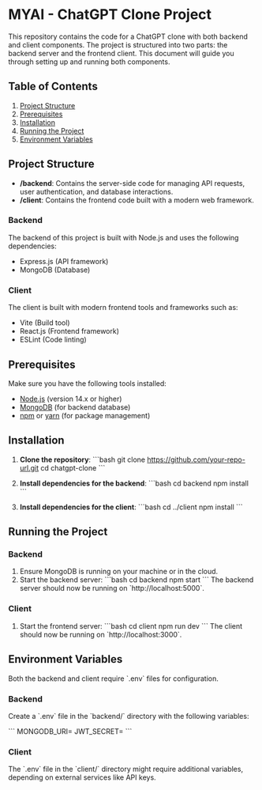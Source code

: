 # MYAI - ChatGPT Clone Project

This repository contains the code for a ChatGPT clone with both backend and client components. The project is structured into two parts: the backend server and the frontend client. This document will guide you through setting up and running both components.

## Table of Contents
1. [Project Structure](#project-structure)
2. [Prerequisites](#prerequisites)
3. [Installation](#installation)
4. [Running the Project](#running-the-project)
5. [Environment Variables](#environment-variables)

## Project Structure

- **/backend**: Contains the server-side code for managing API requests, user authentication, and database interactions.
- **/client**: Contains the frontend code built with a modern web framework.

### Backend
The backend of this project is built with Node.js and uses the following dependencies:

- Express.js (API framework)
- MongoDB (Database)

### Client
The client is built with modern frontend tools and frameworks such as:

- Vite (Build tool)
- React.js (Frontend framework)
- ESLint (Code linting)

## Prerequisites

Make sure you have the following tools installed:

- [Node.js](https://nodejs.org/) (version 14.x or higher)
- [MongoDB](https://www.mongodb.com/) (for backend database)
- [npm](https://www.npmjs.com/) or [yarn](https://yarnpkg.com/) (for package management)

## Installation

1. **Clone the repository**:
   \`\`\`bash
   git clone https://github.com/your-repo-url.git
   cd chatgpt-clone
   \`\`\`

2. **Install dependencies for the backend**:
   \`\`\`bash
   cd backend
   npm install
   \`\`\`

3. **Install dependencies for the client**:
   \`\`\`bash
   cd ../client
   npm install
   \`\`\`

## Running the Project

### Backend

1. Ensure MongoDB is running on your machine or in the cloud.
2. Start the backend server:
   \`\`\`bash
   cd backend
   npm start
   \`\`\`
   The backend server should now be running on \`http://localhost:5000\`.

### Client

1. Start the frontend server:
   \`\`\`bash
   cd client
   npm run dev
   \`\`\`
   The client should now be running on \`http://localhost:3000\`.

## Environment Variables

Both the backend and client require \`.env\` files for configuration.

### Backend
Create a \`.env\` file in the \`backend/\` directory with the following variables:

\`\`\`
MONGODB_URI=<your-mongodb-uri>
JWT_SECRET=<your-jwt-secret>
\`\`\`

### Client
The \`.env\` file in the \`client/\` directory might require additional variables, depending on external services like API keys.
